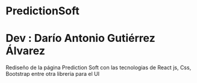 # PredictionSoft
# Dev : Darío Antonio Gutiérrez Álvarez
Rediseño de la página Prediction Soft con las tecnologias de React js, Css, Bootstrap entre otra libreria para el UI
